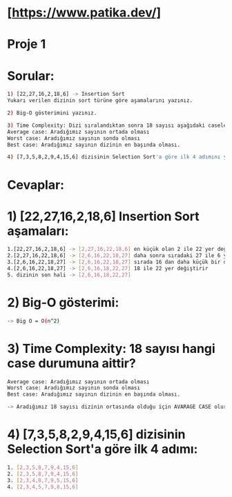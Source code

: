 # [https://www.patika.dev/]
# Proje 1
# Sorular:
```sh
1) [22,27,16,2,18,6] -> Insertion Sort
Yukarı verilen dizinin sort türüne göre aşamalarını yazınız.

2) Big-O gösterimini yazınız.

3) Time Complexity: Dizi sıralandıktan sonra 18 sayısı aşağıdaki caselerden hangisinin kapsamına girer? Yazınız
Average case: Aradığımız sayının ortada olması
Worst case: Aradığımız sayının sonda olması
Best case: Aradığımız sayının dizinin en başında olması.

4) [7,3,5,8,2,9,4,15,6] dizisinin Selection Sort'a göre ilk 4 adımını yazınız.
```

# Cevaplar:
# 1) [22,27,16,2,18,6] Insertion Sort aşamaları:
```sh
1.[22,27,16,2,18,6] -> [2,27,16,22,18,6] en küçük olan 2 ile 22 yer değiştirir
2.[2,27,16,22,18,6] -> [2,6,16,22,18,27] daha sonra sıradaki 27 ile 6 yer değiştirir
3.[2,6,16,22,18,27] -> [2,6,16,22,18,27] sırada 16 dan daha küçük bir değer olmadığı için değişmeden devam eder.
4.[2,6,16,22,18,27] -> [2,6,16,18,22,27] 18 ile 22 yer değiştirir
5. dizinin son hali -> [2,6,16,18,22,27]
```
# 2) Big-O gösterimi:
```sh
-> Big O = O(n^2)
```
# 3) Time Complexity: 18 sayısı hangi case durumuna aittir? 
```sh
Average case: Aradığımız sayının ortada olması
Worst case: Aradığımız sayının sonda olması
Best case: Aradığımız sayının dizinin en başında olması.

-> Aradığımız 18 sayısı dizinin ortasında olduğu için AVARAGE CASE olur.
```
# 4) [7,3,5,8,2,9,4,15,6] dizisinin Selection Sort'a göre ilk 4 adımı:
```sh
1. [2,3,5,8,7,9,4,15,6]		
2. [2,3,5,8,7,9,4,15,6]		
3. [2,3,4,8,7,9,5,15,6]		
4. [2,3,4,5,7,9,8,15,6]
```
